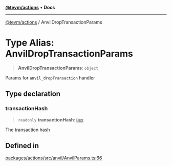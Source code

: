 [**@tevm/actions**](../README.md) • **Docs**

***

[@tevm/actions](../globals.md) / AnvilDropTransactionParams

# Type Alias: AnvilDropTransactionParams

> **AnvilDropTransactionParams**: `object`

Params for `anvil_dropTransaction` handler

## Type declaration

### transactionHash

> `readonly` **transactionHash**: [`Hex`](Hex.md)

The transaction hash

## Defined in

[packages/actions/src/anvil/AnvilParams.ts:66](https://github.com/evmts/tevm-monorepo/blob/main/packages/actions/src/anvil/AnvilParams.ts#L66)
